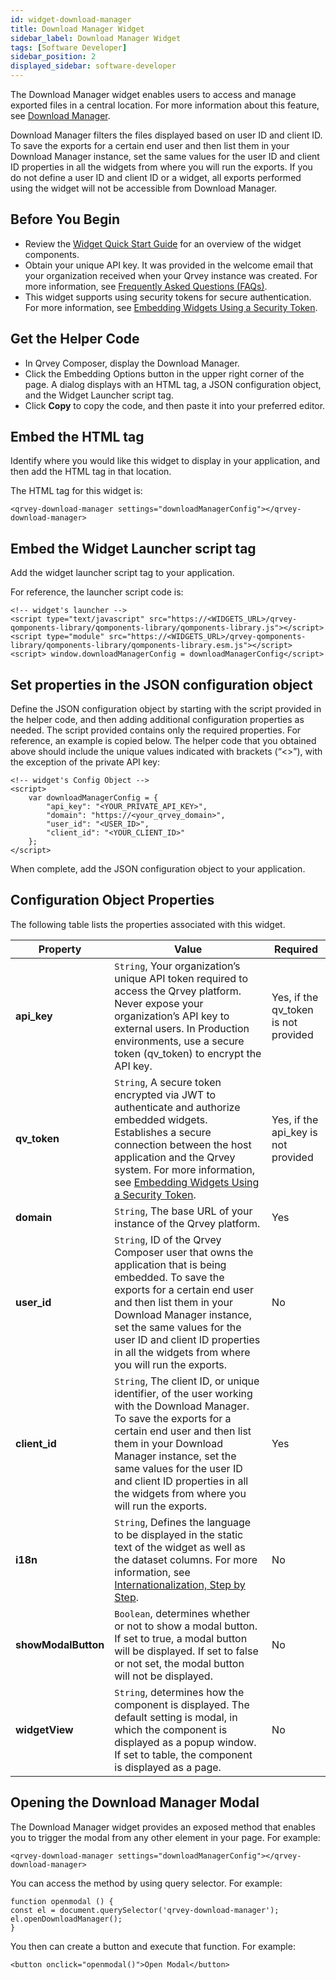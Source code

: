 ```yaml
---
id: widget-download-manager
title: Download Manager Widget
sidebar_label: Download Manager Widget
tags: [Software Developer]
sidebar_position: 2
displayed_sidebar: software-developer
---
```


The Download Manager widget enables users to access and manage exported files in a central location. For more information about this feature, see [Download Manager](../../../composer/03-Managing%20Your%20User%20Profile/download-manager.md). 

Download Manager filters the files displayed based on user ID and client ID. To save the exports for a certain end user and then list them in your Download Manager instance, set the same values for the user ID and client ID properties in all the widgets from where you will run the exports. If you do not define a user ID and client ID or a widget, all exports performed using the widget will not be accessible from Download Manager.

## Before You Begin
* Review the [Widget Quick Start Guide](../widget-quick-start-guide.md) for an overview of the widget components. 
* Obtain your unique API key. It was provided in the welcome email that your organization received when your Qrvey instance was created. For more information, see [Frequently Asked Questions (FAQs)](../../../getting-started/faqs.md).
* This widget supports using security tokens for secure authentication. For more information, see [Embedding Widgets Using a Security Token](../embedding-widgets-security-token.md).

## Get the Helper Code
* In Qrvey Composer, display the Download Manager. 
* Click the Embedding Options button in the upper right corner of the page. A dialog displays with an HTML tag, a JSON configuration object, and the Widget Launcher script tag. 
* Click **Copy** to copy the code, and then paste it into your preferred editor. 

## Embed the HTML tag
Identify where you would like this widget to display in your application, and then add the HTML tag in that location. 

The HTML tag for this widget is:

`<qrvey-download-manager settings="downloadManagerConfig"></qrvey-download-manager>`

## Embed the Widget Launcher script tag
Add the widget launcher script tag to your application. 

For reference, the launcher script code is:

```
<!-- widget's launcher -->
<script type="text/javascript" src="https://<WIDGETS_URL>/qrvey-qomponents-library/qomponents-library/qomponents-library.js"></script>
<script type="module" src="https://<WIDGETS_URL>/qrvey-qomponents-library/qomponents-library/qomponents-library.esm.js"></script>
<script> window.downloadManagerConfig = downloadManagerConfig</script>
```

## Set properties in the JSON configuration object
Define the JSON configuration object by starting with the script provided in the helper code, and then adding additional configuration properties as needed. The script provided contains only the required properties. For reference, an example is copied below. The helper code that you obtained above should include the unique values indicated with brackets (“&lt;&gt;”), with the exception of the private API key:

```
<!-- widget's Config Object -->
<script>
    var downloadManagerConfig = {
        "api_key": "<YOUR_PRIVATE_API_KEY>",
        "domain": "https://<your_qrvey_domain>",
        "user_id": "<USER_ID>",
        "client_id": "<YOUR_CLIENT_ID>"
    };
</script>
```

When complete, add the JSON configuration object to your application. 

## Configuration Object Properties
The following table lists the properties associated with this widget. 

| **Property** | **Value** | **Required** |
| --- | --- | --- |
| **api_key** | `String`, Your organization’s unique API token required to access the Qrvey platform. Never expose your organization’s API key to external users. In Production environments, use a secure token (qv_token) to encrypt the API key. | Yes, if the qv_token is not provided |
| **qv_token** | `String`, A secure token encrypted via JWT to authenticate and authorize embedded widgets. Establishes a secure connection between the host application and the Qrvey system. For more information, see [Embedding Widgets Using a Security Token](../embedding-widgets-security-token.md). | Yes, if the api_key is not provided |
| **domain** | `String`, The base URL of your instance of the Qrvey platform. | Yes | 
| **user_id** | `String`, ID of the Qrvey Composer user that owns the application that is being embedded. To save the exports for a certain end user and then list them in your Download Manager instance, set the same values for the user ID and client ID properties in all the widgets from where you will run the exports. | No  |
| **client_id** | `String`, The client ID, or unique identifier, of the user working with the Download Manager. To save the exports for a certain end user and then list them in your Download Manager instance, set the same values for the user ID and client ID properties in all the widgets from where you will run the exports.  | Yes |
| **i18n** | `String`, Defines the language to be displayed in the static text of the widget as well as the dataset columns. For more information, see [Internationalization, Step by Step](../../09-Internationalization/internationalization-step-by-step.md). | No |
| **showModalButton** | `Boolean`, determines whether or not to show a modal button. If set to true, a modal button will be displayed. If set to false or not set, the modal button will not be displayed. |No|
| **widgetView** | `String`, determines how the component is displayed. The default setting is modal, in which the component is displayed as a popup window. If set to table, the component is displayed as a page. |No|


## Opening the Download Manager Modal

The Download Manager widget provides an exposed method that enables you to trigger the modal from any other element in your page. For example:

`<qrvey-download-manager settings="downloadManagerConfig"></qrvey-download-manager>`

You can access the method by using query selector. For example: 

```
function openmodal () {
const el = document.querySelector('qrvey-download-manager');
el.openDownloadManager();
}
```

You then can create a button and execute that function. For example: 

`<button onclick="openmodal()">Open Modal</button>`



